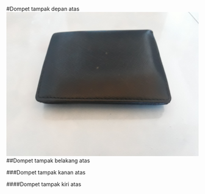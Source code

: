 #Dompet tampak depan atas
![GitHub Logo](/images/depan.jpg)
##Dompet tampak belakang atas

###Dompet tampak kanan atas

####Dompet tampak kiri atas
